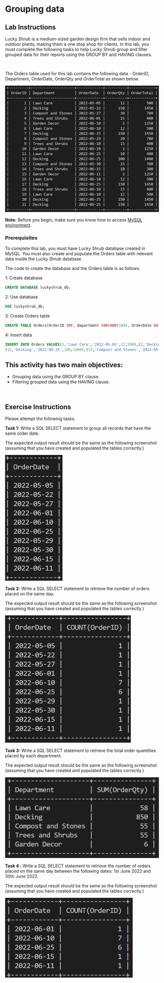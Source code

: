 #  Grouping data


## Lab Instructions 

Lucky Shrub is a medium-sized garden design firm that sells indoor and outdoor plants, making them a one stop shop for clients.  In this lab, you must complete the following tasks to help Lucky Shrub group and filter grouped data for their reports using the GROUP BY and HAVING clauses.
    

 
<br> 

The Orders table used for this lab contains the following data - OrderID, Department, OrderDate, OrderQty and OrderTotal as shown below.  

![Orders table](images\03-M1L4I5Order.PNG) 

   
 
**Note:** Before you begin, make sure you know how to access [MySQL environment](https://www.coursera.org/learn/database-structures-and-management-with-mysql/supplement/BSZK6/how-to-access-mysql-environment).

###  Prerequisites  

To complete this lab, you must have Lucky Shrub database created in MySQL. You must also create and populate the Orders table with relevant data inside the Lucky Shrub database.  

The code to create the database and the Orders table is as follows.  

1: Create database 

```SQL 
CREATE DATABASE luckyshrub_db;
``` 

2: Use database 

```SQL 
USE luckyshrub_db; 
``` 

3: Create Orders table 

```SQL 
CREATE TABLE Orders(OrderID INT, Department VARCHAR(100), OrderDate DATE, OrderQty INT, OrderTotal INT, PRIMARY KEY(OrderID)); 
``` 

4: Insert data 

```SQL 
INSERT INTO Orders VALUES(1,'Lawn Care','2022-05-05',12,500),(2,'Decking','2022-05-22',150,1450),(3,'Compost and Stones','2022-05-27',20,780),(4,'Trees and Shrubs','2022-06-01',15,400),(5,'Garden Decor','2022-06-10',2,1250),(6,'Lawn Care','2022-06-10',12,500),(7,'Decking','2022-06-25',150,1450),(8,'Compost and Stones','2022-05-29',20,780),(9,'Trees and Shrubs','2022-06-10',15,400),(10,'Garden Decor','2022-06-10',2,1250),(11,'Lawn Care','2022-06-25',10,400), 
(12,'Decking','2022-06-25',100,1400),(13,'Compost and Stones','2022-05-30',15,700),(14,'Trees and Shrubs','2022-06-15',10,300),(15,'Garden Decor','2022-06-11',2,1250),(16,'Lawn Care','2022-06-10',12,500),(17,'Decking','2022-06-25',150,1450),(18,'Trees and Shrubs','2022-06-10',15,400),(19,'Lawn Care','2022-06-10',12,500),(20,'Decking','2022-06-25',150,1450),(21,'Decking','2022-06-25',150,1450);
```   

 

## This activity has two main objectives: 

 
* Grouping data using the GROUP BY clause.
* Filtering grouped data using the HAVING clause.

<br>   

 

## Exercise Instructions

Please attempt the following tasks.

 

**Task 1:** Write a SQL SELECT statement to group all records that have the same order date.   

The expected output result should be the same as the following screenshot (assuming that you have created and populated the tables correctly.) 

![Task 1 output](images\03-M1L4I5task1output.PNG) 


  
 

**Task 2:** Write a SQL SELECT statement to retrieve the number of orders placed on the same day.

The expected output result should be the same as the following screenshot (assuming that you have created and populated the tables correctly.) 

![Task 2 output](images\03-M1L4I5task2output.PNG)  

 

**Task 3:** Write a SQL SELECT statement to retrieve the total order quantities placed by each department.

The expected output result should be the same as the following screenshot (assuming that you have created and populated the tables correctly.) 

![Task 3 output](images\03-M1L4I5task3output.PNG) 

 

**Task 4 :** Write a SQL SELECT statement to retrieve the number of orders placed on the same day between the following dates: 1st June 2022 and 30th June 2022. 

The expected output result should be the same as the following screenshot (assuming that you have created and populated the tables correctly.) 

![Task 4 output](images\03-M1L4I5task4output.PNG) 

 
